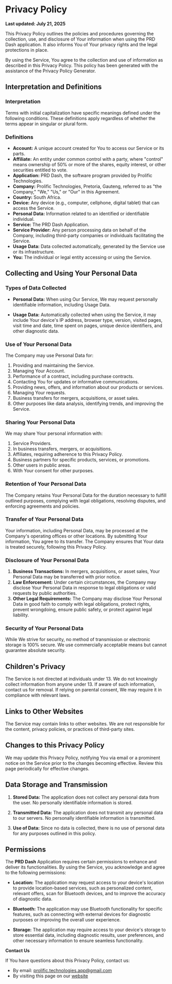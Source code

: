 # Privacy Policy


__Last updated: July 21, 2025__

This Privacy Policy outlines the policies and procedures governing the collection, use, and disclosure of Your information when using the PRD Dash application. It also informs You of Your privacy rights and the legal protections in place.

By using the Service, You agree to the collection and use of information as described in this Privacy Policy. This policy has been generated with the assistance of the Privacy Policy Generator.

## Interpretation and Definitions

### Interpretation

Terms with initial capitalization have specific meanings defined under the following conditions. These definitions apply regardless of whether the terms appear in singular or plural form.

### Definitions

- **Account:** A unique account created for You to access our Service or its parts.
- **Affiliate:** An entity under common control with a party, where "control" means ownership of 50% or more of the shares, equity interest, or other securities entitled to vote.
- **Application:** PRD Dash, the software program provided by Prolific Technologies.
- **Company:** Prolific Technologies, Pretoria, Gauteng, referred to as "the Company," "We," "Us," or "Our" in this Agreement.
- **Country:** South Africa.
- **Device:** Any device (e.g., computer, cellphone, digital tablet) that can access the Service.
- **Personal Data:** Information related to an identified or identifiable individual.
- **Service:** The PRD Dash Application.
- **Service Provider:** Any person processing data on behalf of the Company, including third-party companies or individuals facilitating the Service.
- **Usage Data:** Data collected automatically, generated by the Service use or its infrastructure.
- **You:** The individual or legal entity accessing or using the Service.

## Collecting and Using Your Personal Data

### Types of Data Collected

- **Personal Data:**
  When using Our Service, We may request personally identifiable information, including Usage Data.

- **Usage Data:**
  Automatically collected when using the Service, it may include Your device's IP address, browser type, version, visited pages, visit time and date, time spent on pages, unique device identifiers, and other diagnostic data.

### Use of Your Personal Data

The Company may use Personal Data for:

1. Providing and maintaining the Service.
2. Managing Your Account.
3. Performance of a contract, including purchase contracts.
4. Contacting You for updates or informative communications.
5. Providing news, offers, and information about our products or services.
6. Managing Your requests.
7. Business transfers for mergers, acquisitions, or asset sales.
8. Other purposes like data analysis, identifying trends, and improving the Service.

### Sharing Your Personal Data

We may share Your personal information with:

1. Service Providers.
2. In business transfers, mergers, or acquisitions.
3. Affiliates, requiring adherence to this Privacy Policy.
4. Business partners for specific products, services, or promotions.
5. Other users in public areas.
6. With Your consent for other purposes.

### Retention of Your Personal Data

The Company retains Your Personal Data for the duration necessary to fulfill outlined purposes, complying with legal obligations, resolving disputes, and enforcing agreements and policies.

### Transfer of Your Personal Data

Your information, including Personal Data, may be processed at the Company's operating offices or other locations. By submitting Your information, You agree to its transfer. The Company ensures that Your data is treated securely, following this Privacy Policy.

### Disclosure of Your Personal Data

1. **Business Transactions:** In mergers, acquisitions, or asset sales, Your Personal Data may be transferred with prior notice.
2. **Law Enforcement:** Under certain circumstances, the Company may disclose Your Personal Data in response to legal obligations or valid requests by public authorities.
3. **Other Legal Requirements:** The Company may disclose Your Personal Data in good faith to comply with legal obligations, protect rights, prevent wrongdoing, ensure public safety, or protect against legal liability.

### Security of Your Personal Data

While We strive for security, no method of transmission or electronic storage is 100% secure. We use commercially acceptable means but cannot guarantee absolute security.

## Children's Privacy

The Service is not directed at individuals under 13. We do not knowingly collect information from anyone under 13. If aware of such information, contact us for removal. If relying on parental consent, We may require it in compliance with relevant laws.

## Links to Other Websites

The Service may contain links to other websites. We are not responsible for the content, privacy policies, or practices of third-party sites.

## Changes to this Privacy Policy

We may update this Privacy Policy, notifying You via email or a prominent notice on the Service prior to the changes becoming effective. Review this page periodically for effective changes.

## Data Storage and Transmission

1. **Stored Data:** The application does not collect any personal data from the user. No personally identifiable information is stored.

2. **Transmitted Data:** The application does not transmit any personal data to our servers. No personally identifiable information is transmitted.

3. **Use of Data:** Since no data is collected, there is no use of personal data for any purposes outlined in this policy.

## Permissions

The **PRD Dash** Application requires certain permissions to enhance and deliver its functionalities. By using the Service, you acknowledge and agree to the following permissions:

- **Location:**
  The application may request access to your device's location to provide location-based services, such as personalized content, relevant offers, scan for Bluetooth devices, and to improve the accuracy of diagnostic data.

- **Bluetooth:**
  The application may use Bluetooth functionality for specific features, such as connecting with external devices for diagnostic purposes or improving the overall user experience.

- **Storage:**
  The application may require access to your device's storage to store essential data, including diagnostic results, user preferences, and other necessary information to ensure seamless functionality.

**Contact Us**

If You have questions about this Privacy Policy, contact us:

- By email: prolific.technologies.app@gmail.com
- By visiting this page on our [website](http://www.prolifix.co.za) 
